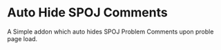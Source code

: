 Auto Hide SPOJ Comments
========================

A Simple addon which auto hides SPOJ Problem Comments upon proble page load.
